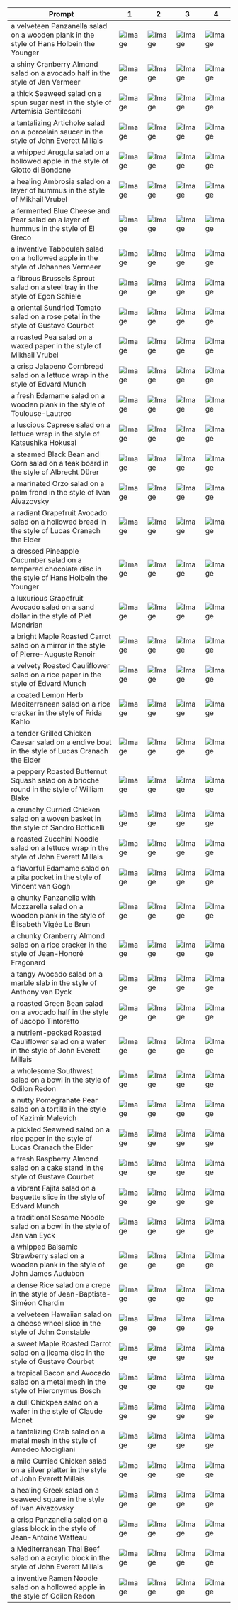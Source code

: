 | Prompt | 1 | 2 | 3 | 4 |
|-|-|-|-|-|
| a velveteen Panzanella salad on a wooden plank in the style of Hans Holbein the Younger | ![Image](https://salad-benchmark-public-assets.s3.us-east-2.amazonaws.com/sdxl/9a9c50c2-9d21-4607-aa17-3ce28844bebb-0.jpg) | ![Image](https://salad-benchmark-public-assets.s3.us-east-2.amazonaws.com/sdxl/9a9c50c2-9d21-4607-aa17-3ce28844bebb-1.jpg) | ![Image](https://salad-benchmark-public-assets.s3.us-east-2.amazonaws.com/sdxl/9a9c50c2-9d21-4607-aa17-3ce28844bebb-2.jpg) | ![Image](https://salad-benchmark-public-assets.s3.us-east-2.amazonaws.com/sdxl/9a9c50c2-9d21-4607-aa17-3ce28844bebb-3.jpg) |
| a shiny Cranberry Almond salad on a avocado half in the style of Jan Vermeer | ![Image](https://salad-benchmark-public-assets.s3.us-east-2.amazonaws.com/sdxl/142cdb92-3a87-4521-9ac8-35e9cfb7e130-0.jpg) | ![Image](https://salad-benchmark-public-assets.s3.us-east-2.amazonaws.com/sdxl/142cdb92-3a87-4521-9ac8-35e9cfb7e130-1.jpg) | ![Image](https://salad-benchmark-public-assets.s3.us-east-2.amazonaws.com/sdxl/142cdb92-3a87-4521-9ac8-35e9cfb7e130-2.jpg) | ![Image](https://salad-benchmark-public-assets.s3.us-east-2.amazonaws.com/sdxl/142cdb92-3a87-4521-9ac8-35e9cfb7e130-3.jpg) |
| a thick Seaweed salad on a spun sugar nest in the style of Artemisia Gentileschi | ![Image](https://salad-benchmark-public-assets.s3.us-east-2.amazonaws.com/sdxl/27119c1d-0931-4859-93e7-032fc0672719-0.jpg) | ![Image](https://salad-benchmark-public-assets.s3.us-east-2.amazonaws.com/sdxl/27119c1d-0931-4859-93e7-032fc0672719-1.jpg) | ![Image](https://salad-benchmark-public-assets.s3.us-east-2.amazonaws.com/sdxl/27119c1d-0931-4859-93e7-032fc0672719-2.jpg) | ![Image](https://salad-benchmark-public-assets.s3.us-east-2.amazonaws.com/sdxl/27119c1d-0931-4859-93e7-032fc0672719-3.jpg) |
| a tantalizing Artichoke salad on a porcelain saucer in the style of John Everett Millais | ![Image](https://salad-benchmark-public-assets.s3.us-east-2.amazonaws.com/sdxl/be69d128-13d0-425e-a25a-6f122e377112-0.jpg) | ![Image](https://salad-benchmark-public-assets.s3.us-east-2.amazonaws.com/sdxl/be69d128-13d0-425e-a25a-6f122e377112-1.jpg) | ![Image](https://salad-benchmark-public-assets.s3.us-east-2.amazonaws.com/sdxl/be69d128-13d0-425e-a25a-6f122e377112-2.jpg) | ![Image](https://salad-benchmark-public-assets.s3.us-east-2.amazonaws.com/sdxl/be69d128-13d0-425e-a25a-6f122e377112-3.jpg) |
| a whipped Arugula salad on a hollowed apple in the style of Giotto di Bondone | ![Image](https://salad-benchmark-public-assets.s3.us-east-2.amazonaws.com/sdxl/54b5c350-188a-4a83-b950-a2b2ddb335ea-0.jpg) | ![Image](https://salad-benchmark-public-assets.s3.us-east-2.amazonaws.com/sdxl/54b5c350-188a-4a83-b950-a2b2ddb335ea-1.jpg) | ![Image](https://salad-benchmark-public-assets.s3.us-east-2.amazonaws.com/sdxl/54b5c350-188a-4a83-b950-a2b2ddb335ea-2.jpg) | ![Image](https://salad-benchmark-public-assets.s3.us-east-2.amazonaws.com/sdxl/54b5c350-188a-4a83-b950-a2b2ddb335ea-3.jpg) |
| a healing Ambrosia salad on a layer of hummus in the style of Mikhail Vrubel | ![Image](https://salad-benchmark-public-assets.s3.us-east-2.amazonaws.com/sdxl/85f133d3-7f2a-4cd8-a16c-0bbfd0857f3f-0.jpg) | ![Image](https://salad-benchmark-public-assets.s3.us-east-2.amazonaws.com/sdxl/85f133d3-7f2a-4cd8-a16c-0bbfd0857f3f-1.jpg) | ![Image](https://salad-benchmark-public-assets.s3.us-east-2.amazonaws.com/sdxl/85f133d3-7f2a-4cd8-a16c-0bbfd0857f3f-2.jpg) | ![Image](https://salad-benchmark-public-assets.s3.us-east-2.amazonaws.com/sdxl/85f133d3-7f2a-4cd8-a16c-0bbfd0857f3f-3.jpg) |
| a fermented Blue Cheese and Pear salad on a layer of hummus in the style of El Greco | ![Image](https://salad-benchmark-public-assets.s3.us-east-2.amazonaws.com/sdxl/3dda4e54-ed72-4b5a-ad27-aad4ef5eb634-0.jpg) | ![Image](https://salad-benchmark-public-assets.s3.us-east-2.amazonaws.com/sdxl/3dda4e54-ed72-4b5a-ad27-aad4ef5eb634-1.jpg) | ![Image](https://salad-benchmark-public-assets.s3.us-east-2.amazonaws.com/sdxl/3dda4e54-ed72-4b5a-ad27-aad4ef5eb634-2.jpg) | ![Image](https://salad-benchmark-public-assets.s3.us-east-2.amazonaws.com/sdxl/3dda4e54-ed72-4b5a-ad27-aad4ef5eb634-3.jpg) |
| a inventive Tabbouleh salad on a hollowed apple in the style of Johannes Vermeer | ![Image](https://salad-benchmark-public-assets.s3.us-east-2.amazonaws.com/sdxl/7c037f93-6ac3-4ae2-8878-3db58525fcac-0.jpg) | ![Image](https://salad-benchmark-public-assets.s3.us-east-2.amazonaws.com/sdxl/7c037f93-6ac3-4ae2-8878-3db58525fcac-1.jpg) | ![Image](https://salad-benchmark-public-assets.s3.us-east-2.amazonaws.com/sdxl/7c037f93-6ac3-4ae2-8878-3db58525fcac-2.jpg) | ![Image](https://salad-benchmark-public-assets.s3.us-east-2.amazonaws.com/sdxl/7c037f93-6ac3-4ae2-8878-3db58525fcac-3.jpg) |
| a fibrous Brussels Sprout salad on a steel tray in the style of Egon Schiele | ![Image](https://salad-benchmark-public-assets.s3.us-east-2.amazonaws.com/sdxl/4e2f7814-ee99-419d-b802-77f4f749e0e5-0.jpg) | ![Image](https://salad-benchmark-public-assets.s3.us-east-2.amazonaws.com/sdxl/4e2f7814-ee99-419d-b802-77f4f749e0e5-1.jpg) | ![Image](https://salad-benchmark-public-assets.s3.us-east-2.amazonaws.com/sdxl/4e2f7814-ee99-419d-b802-77f4f749e0e5-2.jpg) | ![Image](https://salad-benchmark-public-assets.s3.us-east-2.amazonaws.com/sdxl/4e2f7814-ee99-419d-b802-77f4f749e0e5-3.jpg) |
| a oriental Sundried Tomato salad on a rose petal in the style of Gustave Courbet | ![Image](https://salad-benchmark-public-assets.s3.us-east-2.amazonaws.com/sdxl/67919fc7-a654-4ff6-b113-1f742cea96d3-0.jpg) | ![Image](https://salad-benchmark-public-assets.s3.us-east-2.amazonaws.com/sdxl/67919fc7-a654-4ff6-b113-1f742cea96d3-1.jpg) | ![Image](https://salad-benchmark-public-assets.s3.us-east-2.amazonaws.com/sdxl/67919fc7-a654-4ff6-b113-1f742cea96d3-2.jpg) | ![Image](https://salad-benchmark-public-assets.s3.us-east-2.amazonaws.com/sdxl/67919fc7-a654-4ff6-b113-1f742cea96d3-3.jpg) |
| a roasted Pea salad on a waxed paper in the style of Mikhail Vrubel | ![Image](https://salad-benchmark-public-assets.s3.us-east-2.amazonaws.com/sdxl/647bf168-c14d-4f28-94e1-e503b500d8fa-0.jpg) | ![Image](https://salad-benchmark-public-assets.s3.us-east-2.amazonaws.com/sdxl/647bf168-c14d-4f28-94e1-e503b500d8fa-1.jpg) | ![Image](https://salad-benchmark-public-assets.s3.us-east-2.amazonaws.com/sdxl/647bf168-c14d-4f28-94e1-e503b500d8fa-2.jpg) | ![Image](https://salad-benchmark-public-assets.s3.us-east-2.amazonaws.com/sdxl/647bf168-c14d-4f28-94e1-e503b500d8fa-3.jpg) |
| a crisp Jalapeno Cornbread salad on a lettuce wrap in the style of Edvard Munch | ![Image](https://salad-benchmark-public-assets.s3.us-east-2.amazonaws.com/sdxl/e16f609b-e726-4050-9f54-10f82adc0ef1-0.jpg) | ![Image](https://salad-benchmark-public-assets.s3.us-east-2.amazonaws.com/sdxl/e16f609b-e726-4050-9f54-10f82adc0ef1-1.jpg) | ![Image](https://salad-benchmark-public-assets.s3.us-east-2.amazonaws.com/sdxl/e16f609b-e726-4050-9f54-10f82adc0ef1-2.jpg) | ![Image](https://salad-benchmark-public-assets.s3.us-east-2.amazonaws.com/sdxl/e16f609b-e726-4050-9f54-10f82adc0ef1-3.jpg) |
| a fresh Edamame salad on a wooden plank in the style of Toulouse-Lautrec | ![Image](https://salad-benchmark-public-assets.s3.us-east-2.amazonaws.com/sdxl/aa98fd6f-068a-4d26-8d9f-bf8ea0611a7d-0.jpg) | ![Image](https://salad-benchmark-public-assets.s3.us-east-2.amazonaws.com/sdxl/aa98fd6f-068a-4d26-8d9f-bf8ea0611a7d-1.jpg) | ![Image](https://salad-benchmark-public-assets.s3.us-east-2.amazonaws.com/sdxl/aa98fd6f-068a-4d26-8d9f-bf8ea0611a7d-2.jpg) | ![Image](https://salad-benchmark-public-assets.s3.us-east-2.amazonaws.com/sdxl/aa98fd6f-068a-4d26-8d9f-bf8ea0611a7d-3.jpg) |
| a luscious Caprese salad on a lettuce wrap in the style of Katsushika Hokusai | ![Image](https://salad-benchmark-public-assets.s3.us-east-2.amazonaws.com/sdxl/e37bc58c-09c7-41dd-8679-e9d21ad38f35-0.jpg) | ![Image](https://salad-benchmark-public-assets.s3.us-east-2.amazonaws.com/sdxl/e37bc58c-09c7-41dd-8679-e9d21ad38f35-1.jpg) | ![Image](https://salad-benchmark-public-assets.s3.us-east-2.amazonaws.com/sdxl/e37bc58c-09c7-41dd-8679-e9d21ad38f35-2.jpg) | ![Image](https://salad-benchmark-public-assets.s3.us-east-2.amazonaws.com/sdxl/e37bc58c-09c7-41dd-8679-e9d21ad38f35-3.jpg) |
| a steamed Black Bean and Corn salad on a teak board in the style of Albrecht Dürer | ![Image](https://salad-benchmark-public-assets.s3.us-east-2.amazonaws.com/sdxl/3ca457d7-ede8-40a3-a8f8-a6f3bb6d659a-0.jpg) | ![Image](https://salad-benchmark-public-assets.s3.us-east-2.amazonaws.com/sdxl/3ca457d7-ede8-40a3-a8f8-a6f3bb6d659a-1.jpg) | ![Image](https://salad-benchmark-public-assets.s3.us-east-2.amazonaws.com/sdxl/3ca457d7-ede8-40a3-a8f8-a6f3bb6d659a-2.jpg) | ![Image](https://salad-benchmark-public-assets.s3.us-east-2.amazonaws.com/sdxl/3ca457d7-ede8-40a3-a8f8-a6f3bb6d659a-3.jpg) |
| a marinated Orzo salad on a palm frond in the style of Ivan Aivazovsky | ![Image](https://salad-benchmark-public-assets.s3.us-east-2.amazonaws.com/sdxl/12b2632b-db85-48c3-a447-d28d88970193-0.jpg) | ![Image](https://salad-benchmark-public-assets.s3.us-east-2.amazonaws.com/sdxl/12b2632b-db85-48c3-a447-d28d88970193-1.jpg) | ![Image](https://salad-benchmark-public-assets.s3.us-east-2.amazonaws.com/sdxl/12b2632b-db85-48c3-a447-d28d88970193-2.jpg) | ![Image](https://salad-benchmark-public-assets.s3.us-east-2.amazonaws.com/sdxl/12b2632b-db85-48c3-a447-d28d88970193-3.jpg) |
| a radiant Grapefruit Avocado salad on a hollowed bread in the style of Lucas Cranach the Elder | ![Image](https://salad-benchmark-public-assets.s3.us-east-2.amazonaws.com/sdxl/ea9dc994-c9aa-44c2-bf55-612540da7335-0.jpg) | ![Image](https://salad-benchmark-public-assets.s3.us-east-2.amazonaws.com/sdxl/ea9dc994-c9aa-44c2-bf55-612540da7335-1.jpg) | ![Image](https://salad-benchmark-public-assets.s3.us-east-2.amazonaws.com/sdxl/ea9dc994-c9aa-44c2-bf55-612540da7335-2.jpg) | ![Image](https://salad-benchmark-public-assets.s3.us-east-2.amazonaws.com/sdxl/ea9dc994-c9aa-44c2-bf55-612540da7335-3.jpg) |
| a dressed Pineapple Cucumber salad on a tempered chocolate disc in the style of Hans Holbein the Younger | ![Image](https://salad-benchmark-public-assets.s3.us-east-2.amazonaws.com/sdxl/8bfecde0-7968-4da4-baf4-395d424ca717-0.jpg) | ![Image](https://salad-benchmark-public-assets.s3.us-east-2.amazonaws.com/sdxl/8bfecde0-7968-4da4-baf4-395d424ca717-1.jpg) | ![Image](https://salad-benchmark-public-assets.s3.us-east-2.amazonaws.com/sdxl/8bfecde0-7968-4da4-baf4-395d424ca717-2.jpg) | ![Image](https://salad-benchmark-public-assets.s3.us-east-2.amazonaws.com/sdxl/8bfecde0-7968-4da4-baf4-395d424ca717-3.jpg) |
| a luxurious Grapefruit Avocado salad on a sand dollar in the style of Piet Mondrian | ![Image](https://salad-benchmark-public-assets.s3.us-east-2.amazonaws.com/sdxl/838b72cd-f92d-4e32-a18a-cdfc9e476bbf-0.jpg) | ![Image](https://salad-benchmark-public-assets.s3.us-east-2.amazonaws.com/sdxl/838b72cd-f92d-4e32-a18a-cdfc9e476bbf-1.jpg) | ![Image](https://salad-benchmark-public-assets.s3.us-east-2.amazonaws.com/sdxl/838b72cd-f92d-4e32-a18a-cdfc9e476bbf-2.jpg) | ![Image](https://salad-benchmark-public-assets.s3.us-east-2.amazonaws.com/sdxl/838b72cd-f92d-4e32-a18a-cdfc9e476bbf-3.jpg) |
| a bright Maple Roasted Carrot salad on a mirror in the style of Pierre-Auguste Renoir | ![Image](https://salad-benchmark-public-assets.s3.us-east-2.amazonaws.com/sdxl/c4a213e2-e4be-4a63-87e0-b17914cdeac3-0.jpg) | ![Image](https://salad-benchmark-public-assets.s3.us-east-2.amazonaws.com/sdxl/c4a213e2-e4be-4a63-87e0-b17914cdeac3-1.jpg) | ![Image](https://salad-benchmark-public-assets.s3.us-east-2.amazonaws.com/sdxl/c4a213e2-e4be-4a63-87e0-b17914cdeac3-2.jpg) | ![Image](https://salad-benchmark-public-assets.s3.us-east-2.amazonaws.com/sdxl/c4a213e2-e4be-4a63-87e0-b17914cdeac3-3.jpg) |
| a velvety Roasted Cauliflower salad on a rice paper in the style of Edvard Munch | ![Image](https://salad-benchmark-public-assets.s3.us-east-2.amazonaws.com/sdxl/63238c5e-41eb-433e-a21b-32d30c3320fc-0.jpg) | ![Image](https://salad-benchmark-public-assets.s3.us-east-2.amazonaws.com/sdxl/63238c5e-41eb-433e-a21b-32d30c3320fc-1.jpg) | ![Image](https://salad-benchmark-public-assets.s3.us-east-2.amazonaws.com/sdxl/63238c5e-41eb-433e-a21b-32d30c3320fc-2.jpg) | ![Image](https://salad-benchmark-public-assets.s3.us-east-2.amazonaws.com/sdxl/63238c5e-41eb-433e-a21b-32d30c3320fc-3.jpg) |
| a coated Lemon Herb Mediterranean salad on a rice cracker in the style of Frida Kahlo | ![Image](https://salad-benchmark-public-assets.s3.us-east-2.amazonaws.com/sdxl/80f909ae-9628-4430-ab66-aa6ccfb6dad5-0.jpg) | ![Image](https://salad-benchmark-public-assets.s3.us-east-2.amazonaws.com/sdxl/80f909ae-9628-4430-ab66-aa6ccfb6dad5-1.jpg) | ![Image](https://salad-benchmark-public-assets.s3.us-east-2.amazonaws.com/sdxl/80f909ae-9628-4430-ab66-aa6ccfb6dad5-2.jpg) | ![Image](https://salad-benchmark-public-assets.s3.us-east-2.amazonaws.com/sdxl/80f909ae-9628-4430-ab66-aa6ccfb6dad5-3.jpg) |
| a tender Grilled Chicken Caesar salad on a endive boat in the style of Lucas Cranach the Elder | ![Image](https://salad-benchmark-public-assets.s3.us-east-2.amazonaws.com/sdxl/265660af-2015-4a87-a2bf-c89d634ccf2a-0.jpg) | ![Image](https://salad-benchmark-public-assets.s3.us-east-2.amazonaws.com/sdxl/265660af-2015-4a87-a2bf-c89d634ccf2a-1.jpg) | ![Image](https://salad-benchmark-public-assets.s3.us-east-2.amazonaws.com/sdxl/265660af-2015-4a87-a2bf-c89d634ccf2a-2.jpg) | ![Image](https://salad-benchmark-public-assets.s3.us-east-2.amazonaws.com/sdxl/265660af-2015-4a87-a2bf-c89d634ccf2a-3.jpg) |
| a peppery Roasted Butternut Squash salad on a brioche round in the style of William Blake | ![Image](https://salad-benchmark-public-assets.s3.us-east-2.amazonaws.com/sdxl/e7c6f9de-e1c4-4daa-9179-1f33b788d62b-0.jpg) | ![Image](https://salad-benchmark-public-assets.s3.us-east-2.amazonaws.com/sdxl/e7c6f9de-e1c4-4daa-9179-1f33b788d62b-1.jpg) | ![Image](https://salad-benchmark-public-assets.s3.us-east-2.amazonaws.com/sdxl/e7c6f9de-e1c4-4daa-9179-1f33b788d62b-2.jpg) | ![Image](https://salad-benchmark-public-assets.s3.us-east-2.amazonaws.com/sdxl/e7c6f9de-e1c4-4daa-9179-1f33b788d62b-3.jpg) |
| a crunchy Curried Chicken salad on a woven basket in the style of Sandro Botticelli | ![Image](https://salad-benchmark-public-assets.s3.us-east-2.amazonaws.com/sdxl/2c0b540b-5b8f-4010-8e8c-625e3dbedeff-0.jpg) | ![Image](https://salad-benchmark-public-assets.s3.us-east-2.amazonaws.com/sdxl/2c0b540b-5b8f-4010-8e8c-625e3dbedeff-1.jpg) | ![Image](https://salad-benchmark-public-assets.s3.us-east-2.amazonaws.com/sdxl/2c0b540b-5b8f-4010-8e8c-625e3dbedeff-2.jpg) | ![Image](https://salad-benchmark-public-assets.s3.us-east-2.amazonaws.com/sdxl/2c0b540b-5b8f-4010-8e8c-625e3dbedeff-3.jpg) |
| a roasted Zucchini Noodle salad on a lettuce wrap in the style of John Everett Millais | ![Image](https://salad-benchmark-public-assets.s3.us-east-2.amazonaws.com/sdxl/465b2e03-27fa-4068-bf9a-709bfade739c-0.jpg) | ![Image](https://salad-benchmark-public-assets.s3.us-east-2.amazonaws.com/sdxl/465b2e03-27fa-4068-bf9a-709bfade739c-1.jpg) | ![Image](https://salad-benchmark-public-assets.s3.us-east-2.amazonaws.com/sdxl/465b2e03-27fa-4068-bf9a-709bfade739c-2.jpg) | ![Image](https://salad-benchmark-public-assets.s3.us-east-2.amazonaws.com/sdxl/465b2e03-27fa-4068-bf9a-709bfade739c-3.jpg) |
| a flavorful Edamame salad on a pita pocket in the style of Vincent van Gogh | ![Image](https://salad-benchmark-public-assets.s3.us-east-2.amazonaws.com/sdxl/e0d82b60-4f61-4144-adb8-1d0bded6f1f2-0.jpg) | ![Image](https://salad-benchmark-public-assets.s3.us-east-2.amazonaws.com/sdxl/e0d82b60-4f61-4144-adb8-1d0bded6f1f2-1.jpg) | ![Image](https://salad-benchmark-public-assets.s3.us-east-2.amazonaws.com/sdxl/e0d82b60-4f61-4144-adb8-1d0bded6f1f2-2.jpg) | ![Image](https://salad-benchmark-public-assets.s3.us-east-2.amazonaws.com/sdxl/e0d82b60-4f61-4144-adb8-1d0bded6f1f2-3.jpg) |
| a chunky Panzanella with Mozzarella salad on a wooden plank in the style of Élisabeth Vigée Le Brun | ![Image](https://salad-benchmark-public-assets.s3.us-east-2.amazonaws.com/sdxl/547b4912-0845-4dfb-bf79-d924d4dd70b3-0.jpg) | ![Image](https://salad-benchmark-public-assets.s3.us-east-2.amazonaws.com/sdxl/547b4912-0845-4dfb-bf79-d924d4dd70b3-1.jpg) | ![Image](https://salad-benchmark-public-assets.s3.us-east-2.amazonaws.com/sdxl/547b4912-0845-4dfb-bf79-d924d4dd70b3-2.jpg) | ![Image](https://salad-benchmark-public-assets.s3.us-east-2.amazonaws.com/sdxl/547b4912-0845-4dfb-bf79-d924d4dd70b3-3.jpg) |
| a chunky Cranberry Almond salad on a rice cracker in the style of Jean-Honoré Fragonard | ![Image](https://salad-benchmark-public-assets.s3.us-east-2.amazonaws.com/sdxl/4541ce43-2e21-4d37-8892-b831689a4c4b-0.jpg) | ![Image](https://salad-benchmark-public-assets.s3.us-east-2.amazonaws.com/sdxl/4541ce43-2e21-4d37-8892-b831689a4c4b-1.jpg) | ![Image](https://salad-benchmark-public-assets.s3.us-east-2.amazonaws.com/sdxl/4541ce43-2e21-4d37-8892-b831689a4c4b-2.jpg) | ![Image](https://salad-benchmark-public-assets.s3.us-east-2.amazonaws.com/sdxl/4541ce43-2e21-4d37-8892-b831689a4c4b-3.jpg) |
| a tangy Avocado salad on a marble slab in the style of Anthony van Dyck | ![Image](https://salad-benchmark-public-assets.s3.us-east-2.amazonaws.com/sdxl/0ae695d1-296d-43bf-ad27-0afb0cf2aef9-0.jpg) | ![Image](https://salad-benchmark-public-assets.s3.us-east-2.amazonaws.com/sdxl/0ae695d1-296d-43bf-ad27-0afb0cf2aef9-1.jpg) | ![Image](https://salad-benchmark-public-assets.s3.us-east-2.amazonaws.com/sdxl/0ae695d1-296d-43bf-ad27-0afb0cf2aef9-2.jpg) | ![Image](https://salad-benchmark-public-assets.s3.us-east-2.amazonaws.com/sdxl/0ae695d1-296d-43bf-ad27-0afb0cf2aef9-3.jpg) |
| a roasted Green Bean salad on a avocado half in the style of Jacopo Tintoretto | ![Image](https://salad-benchmark-public-assets.s3.us-east-2.amazonaws.com/sdxl/ae75648c-5bc3-468c-b795-9aa660cc9f17-0.jpg) | ![Image](https://salad-benchmark-public-assets.s3.us-east-2.amazonaws.com/sdxl/ae75648c-5bc3-468c-b795-9aa660cc9f17-1.jpg) | ![Image](https://salad-benchmark-public-assets.s3.us-east-2.amazonaws.com/sdxl/ae75648c-5bc3-468c-b795-9aa660cc9f17-2.jpg) | ![Image](https://salad-benchmark-public-assets.s3.us-east-2.amazonaws.com/sdxl/ae75648c-5bc3-468c-b795-9aa660cc9f17-3.jpg) |
| a nutrient-packed Roasted Cauliflower salad on a wafer in the style of John Everett Millais | ![Image](https://salad-benchmark-public-assets.s3.us-east-2.amazonaws.com/sdxl/780b4555-ebc6-466a-a19b-c60408e47971-0.jpg) | ![Image](https://salad-benchmark-public-assets.s3.us-east-2.amazonaws.com/sdxl/780b4555-ebc6-466a-a19b-c60408e47971-1.jpg) | ![Image](https://salad-benchmark-public-assets.s3.us-east-2.amazonaws.com/sdxl/780b4555-ebc6-466a-a19b-c60408e47971-2.jpg) | ![Image](https://salad-benchmark-public-assets.s3.us-east-2.amazonaws.com/sdxl/780b4555-ebc6-466a-a19b-c60408e47971-3.jpg) |
| a wholesome Southwest salad on a bowl in the style of Odilon Redon | ![Image](https://salad-benchmark-public-assets.s3.us-east-2.amazonaws.com/sdxl/ce10b5aa-398f-4d5a-bceb-f31344cc7ffa-0.jpg) | ![Image](https://salad-benchmark-public-assets.s3.us-east-2.amazonaws.com/sdxl/ce10b5aa-398f-4d5a-bceb-f31344cc7ffa-1.jpg) | ![Image](https://salad-benchmark-public-assets.s3.us-east-2.amazonaws.com/sdxl/ce10b5aa-398f-4d5a-bceb-f31344cc7ffa-2.jpg) | ![Image](https://salad-benchmark-public-assets.s3.us-east-2.amazonaws.com/sdxl/ce10b5aa-398f-4d5a-bceb-f31344cc7ffa-3.jpg) |
| a nutty Pomegranate Pear salad on a tortilla in the style of Kazimir Malevich | ![Image](https://salad-benchmark-public-assets.s3.us-east-2.amazonaws.com/sdxl/f082ed4c-12e8-42b7-a8db-54c2b8a4136c-0.jpg) | ![Image](https://salad-benchmark-public-assets.s3.us-east-2.amazonaws.com/sdxl/f082ed4c-12e8-42b7-a8db-54c2b8a4136c-1.jpg) | ![Image](https://salad-benchmark-public-assets.s3.us-east-2.amazonaws.com/sdxl/f082ed4c-12e8-42b7-a8db-54c2b8a4136c-2.jpg) | ![Image](https://salad-benchmark-public-assets.s3.us-east-2.amazonaws.com/sdxl/f082ed4c-12e8-42b7-a8db-54c2b8a4136c-3.jpg) |
| a pickled Seaweed salad on a rice paper in the style of Lucas Cranach the Elder | ![Image](https://salad-benchmark-public-assets.s3.us-east-2.amazonaws.com/sdxl/8d9e18e2-b028-4d5a-bd33-f82503eea5e3-0.jpg) | ![Image](https://salad-benchmark-public-assets.s3.us-east-2.amazonaws.com/sdxl/8d9e18e2-b028-4d5a-bd33-f82503eea5e3-1.jpg) | ![Image](https://salad-benchmark-public-assets.s3.us-east-2.amazonaws.com/sdxl/8d9e18e2-b028-4d5a-bd33-f82503eea5e3-2.jpg) | ![Image](https://salad-benchmark-public-assets.s3.us-east-2.amazonaws.com/sdxl/8d9e18e2-b028-4d5a-bd33-f82503eea5e3-3.jpg) |
| a fresh Raspberry Almond salad on a cake stand in the style of Gustave Courbet | ![Image](https://salad-benchmark-public-assets.s3.us-east-2.amazonaws.com/sdxl/78fe5d4a-a973-4ed9-8492-e42f6aeed8ea-0.jpg) | ![Image](https://salad-benchmark-public-assets.s3.us-east-2.amazonaws.com/sdxl/78fe5d4a-a973-4ed9-8492-e42f6aeed8ea-1.jpg) | ![Image](https://salad-benchmark-public-assets.s3.us-east-2.amazonaws.com/sdxl/78fe5d4a-a973-4ed9-8492-e42f6aeed8ea-2.jpg) | ![Image](https://salad-benchmark-public-assets.s3.us-east-2.amazonaws.com/sdxl/78fe5d4a-a973-4ed9-8492-e42f6aeed8ea-3.jpg) |
| a vibrant Fajita salad on a baguette slice in the style of Edvard Munch | ![Image](https://salad-benchmark-public-assets.s3.us-east-2.amazonaws.com/sdxl/03804b5c-b4fa-47e5-ba2e-6468c14bc030-0.jpg) | ![Image](https://salad-benchmark-public-assets.s3.us-east-2.amazonaws.com/sdxl/03804b5c-b4fa-47e5-ba2e-6468c14bc030-1.jpg) | ![Image](https://salad-benchmark-public-assets.s3.us-east-2.amazonaws.com/sdxl/03804b5c-b4fa-47e5-ba2e-6468c14bc030-2.jpg) | ![Image](https://salad-benchmark-public-assets.s3.us-east-2.amazonaws.com/sdxl/03804b5c-b4fa-47e5-ba2e-6468c14bc030-3.jpg) |
| a traditional Sesame Noodle salad on a bowl in the style of Jan van Eyck | ![Image](https://salad-benchmark-public-assets.s3.us-east-2.amazonaws.com/sdxl/c7feb5ff-31a9-47e4-9628-e461649b300c-0.jpg) | ![Image](https://salad-benchmark-public-assets.s3.us-east-2.amazonaws.com/sdxl/c7feb5ff-31a9-47e4-9628-e461649b300c-1.jpg) | ![Image](https://salad-benchmark-public-assets.s3.us-east-2.amazonaws.com/sdxl/c7feb5ff-31a9-47e4-9628-e461649b300c-2.jpg) | ![Image](https://salad-benchmark-public-assets.s3.us-east-2.amazonaws.com/sdxl/c7feb5ff-31a9-47e4-9628-e461649b300c-3.jpg) |
| a whipped Balsamic Strawberry salad on a wooden plank in the style of John James Audubon | ![Image](https://salad-benchmark-public-assets.s3.us-east-2.amazonaws.com/sdxl/4a99ed21-9312-4317-8feb-0521beee0ba6-0.jpg) | ![Image](https://salad-benchmark-public-assets.s3.us-east-2.amazonaws.com/sdxl/4a99ed21-9312-4317-8feb-0521beee0ba6-1.jpg) | ![Image](https://salad-benchmark-public-assets.s3.us-east-2.amazonaws.com/sdxl/4a99ed21-9312-4317-8feb-0521beee0ba6-2.jpg) | ![Image](https://salad-benchmark-public-assets.s3.us-east-2.amazonaws.com/sdxl/4a99ed21-9312-4317-8feb-0521beee0ba6-3.jpg) |
| a dense Rice salad on a crepe in the style of Jean-Baptiste-Siméon Chardin | ![Image](https://salad-benchmark-public-assets.s3.us-east-2.amazonaws.com/sdxl/a34a6817-1701-431a-8fa4-4b15be68f5b0-0.jpg) | ![Image](https://salad-benchmark-public-assets.s3.us-east-2.amazonaws.com/sdxl/a34a6817-1701-431a-8fa4-4b15be68f5b0-1.jpg) | ![Image](https://salad-benchmark-public-assets.s3.us-east-2.amazonaws.com/sdxl/a34a6817-1701-431a-8fa4-4b15be68f5b0-2.jpg) | ![Image](https://salad-benchmark-public-assets.s3.us-east-2.amazonaws.com/sdxl/a34a6817-1701-431a-8fa4-4b15be68f5b0-3.jpg) |
| a velveteen Hawaiian salad on a cheese wheel slice in the style of John Constable | ![Image](https://salad-benchmark-public-assets.s3.us-east-2.amazonaws.com/sdxl/d7469690-b75f-4213-8c5e-08207da5fdf0-0.jpg) | ![Image](https://salad-benchmark-public-assets.s3.us-east-2.amazonaws.com/sdxl/d7469690-b75f-4213-8c5e-08207da5fdf0-1.jpg) | ![Image](https://salad-benchmark-public-assets.s3.us-east-2.amazonaws.com/sdxl/d7469690-b75f-4213-8c5e-08207da5fdf0-2.jpg) | ![Image](https://salad-benchmark-public-assets.s3.us-east-2.amazonaws.com/sdxl/d7469690-b75f-4213-8c5e-08207da5fdf0-3.jpg) |
| a sweet Maple Roasted Carrot salad on a jicama disc in the style of Gustave Courbet | ![Image](https://salad-benchmark-public-assets.s3.us-east-2.amazonaws.com/sdxl/6af0a250-1a95-47bc-803f-9cf67262c412-0.jpg) | ![Image](https://salad-benchmark-public-assets.s3.us-east-2.amazonaws.com/sdxl/6af0a250-1a95-47bc-803f-9cf67262c412-1.jpg) | ![Image](https://salad-benchmark-public-assets.s3.us-east-2.amazonaws.com/sdxl/6af0a250-1a95-47bc-803f-9cf67262c412-2.jpg) | ![Image](https://salad-benchmark-public-assets.s3.us-east-2.amazonaws.com/sdxl/6af0a250-1a95-47bc-803f-9cf67262c412-3.jpg) |
| a tropical Bacon and Avocado salad on a metal mesh in the style of Hieronymus Bosch | ![Image](https://salad-benchmark-public-assets.s3.us-east-2.amazonaws.com/sdxl/d88b1fb2-5c8d-4fb4-b6d2-a24b050f39a2-0.jpg) | ![Image](https://salad-benchmark-public-assets.s3.us-east-2.amazonaws.com/sdxl/d88b1fb2-5c8d-4fb4-b6d2-a24b050f39a2-1.jpg) | ![Image](https://salad-benchmark-public-assets.s3.us-east-2.amazonaws.com/sdxl/d88b1fb2-5c8d-4fb4-b6d2-a24b050f39a2-2.jpg) | ![Image](https://salad-benchmark-public-assets.s3.us-east-2.amazonaws.com/sdxl/d88b1fb2-5c8d-4fb4-b6d2-a24b050f39a2-3.jpg) |
| a dull Chickpea salad on a wafer in the style of Claude Monet | ![Image](https://salad-benchmark-public-assets.s3.us-east-2.amazonaws.com/sdxl/8230116c-d8cf-4a58-863b-46e5c0f3f514-0.jpg) | ![Image](https://salad-benchmark-public-assets.s3.us-east-2.amazonaws.com/sdxl/8230116c-d8cf-4a58-863b-46e5c0f3f514-1.jpg) | ![Image](https://salad-benchmark-public-assets.s3.us-east-2.amazonaws.com/sdxl/8230116c-d8cf-4a58-863b-46e5c0f3f514-2.jpg) | ![Image](https://salad-benchmark-public-assets.s3.us-east-2.amazonaws.com/sdxl/8230116c-d8cf-4a58-863b-46e5c0f3f514-3.jpg) |
| a tantalizing Crab salad on a metal mesh in the style of Amedeo Modigliani | ![Image](https://salad-benchmark-public-assets.s3.us-east-2.amazonaws.com/sdxl/59876127-09ce-4ad7-a811-b08460b7bf1a-0.jpg) | ![Image](https://salad-benchmark-public-assets.s3.us-east-2.amazonaws.com/sdxl/59876127-09ce-4ad7-a811-b08460b7bf1a-1.jpg) | ![Image](https://salad-benchmark-public-assets.s3.us-east-2.amazonaws.com/sdxl/59876127-09ce-4ad7-a811-b08460b7bf1a-2.jpg) | ![Image](https://salad-benchmark-public-assets.s3.us-east-2.amazonaws.com/sdxl/59876127-09ce-4ad7-a811-b08460b7bf1a-3.jpg) |
| a mild Curried Chicken salad on a silver platter in the style of John Everett Millais | ![Image](https://salad-benchmark-public-assets.s3.us-east-2.amazonaws.com/sdxl/227b99f4-c7ac-437f-a0b5-75f8fa55b285-0.jpg) | ![Image](https://salad-benchmark-public-assets.s3.us-east-2.amazonaws.com/sdxl/227b99f4-c7ac-437f-a0b5-75f8fa55b285-1.jpg) | ![Image](https://salad-benchmark-public-assets.s3.us-east-2.amazonaws.com/sdxl/227b99f4-c7ac-437f-a0b5-75f8fa55b285-2.jpg) | ![Image](https://salad-benchmark-public-assets.s3.us-east-2.amazonaws.com/sdxl/227b99f4-c7ac-437f-a0b5-75f8fa55b285-3.jpg) |
| a healing Greek salad on a seaweed square in the style of Ivan Aivazovsky | ![Image](https://salad-benchmark-public-assets.s3.us-east-2.amazonaws.com/sdxl/a57d6a83-b029-4b5e-b65b-153b01fa7d14-0.jpg) | ![Image](https://salad-benchmark-public-assets.s3.us-east-2.amazonaws.com/sdxl/a57d6a83-b029-4b5e-b65b-153b01fa7d14-1.jpg) | ![Image](https://salad-benchmark-public-assets.s3.us-east-2.amazonaws.com/sdxl/a57d6a83-b029-4b5e-b65b-153b01fa7d14-2.jpg) | ![Image](https://salad-benchmark-public-assets.s3.us-east-2.amazonaws.com/sdxl/a57d6a83-b029-4b5e-b65b-153b01fa7d14-3.jpg) |
| a crisp Panzanella salad on a glass block in the style of Jean-Antoine Watteau | ![Image](https://salad-benchmark-public-assets.s3.us-east-2.amazonaws.com/sdxl/e55e7111-44e4-448f-8918-0a845c4a43d2-0.jpg) | ![Image](https://salad-benchmark-public-assets.s3.us-east-2.amazonaws.com/sdxl/e55e7111-44e4-448f-8918-0a845c4a43d2-1.jpg) | ![Image](https://salad-benchmark-public-assets.s3.us-east-2.amazonaws.com/sdxl/e55e7111-44e4-448f-8918-0a845c4a43d2-2.jpg) | ![Image](https://salad-benchmark-public-assets.s3.us-east-2.amazonaws.com/sdxl/e55e7111-44e4-448f-8918-0a845c4a43d2-3.jpg) |
| a Mediterranean Thai Beef salad on a acrylic block in the style of John Everett Millais | ![Image](https://salad-benchmark-public-assets.s3.us-east-2.amazonaws.com/sdxl/e20fb4d1-b7b2-4a12-87b8-ef137aa69e78-0.jpg) | ![Image](https://salad-benchmark-public-assets.s3.us-east-2.amazonaws.com/sdxl/e20fb4d1-b7b2-4a12-87b8-ef137aa69e78-1.jpg) | ![Image](https://salad-benchmark-public-assets.s3.us-east-2.amazonaws.com/sdxl/e20fb4d1-b7b2-4a12-87b8-ef137aa69e78-2.jpg) | ![Image](https://salad-benchmark-public-assets.s3.us-east-2.amazonaws.com/sdxl/e20fb4d1-b7b2-4a12-87b8-ef137aa69e78-3.jpg) |
| a inventive Ramen Noodle salad on a hollowed apple in the style of Odilon Redon | ![Image](https://salad-benchmark-public-assets.s3.us-east-2.amazonaws.com/sdxl/620adb33-0d60-473e-ace3-f63d6be1e26c-0.jpg) | ![Image](https://salad-benchmark-public-assets.s3.us-east-2.amazonaws.com/sdxl/620adb33-0d60-473e-ace3-f63d6be1e26c-1.jpg) | ![Image](https://salad-benchmark-public-assets.s3.us-east-2.amazonaws.com/sdxl/620adb33-0d60-473e-ace3-f63d6be1e26c-2.jpg) | ![Image](https://salad-benchmark-public-assets.s3.us-east-2.amazonaws.com/sdxl/620adb33-0d60-473e-ace3-f63d6be1e26c-3.jpg) |
